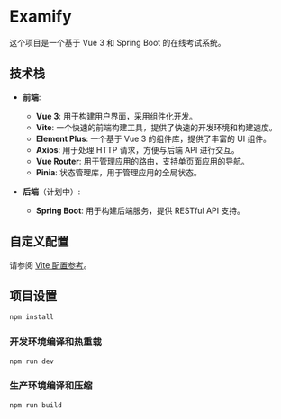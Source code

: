 # Examify

这个项目是一个基于 Vue 3 和 Spring Boot 的在线考试系统。

## 技术栈

- **前端**:
  - **Vue 3**: 用于构建用户界面，采用组件化开发。
  - **Vite**: 一个快速的前端构建工具，提供了快速的开发环境和构建速度。
  - **Element Plus**: 一个基于 Vue 3 的组件库，提供了丰富的 UI 组件。
  - **Axios**: 用于处理 HTTP 请求，方便与后端 API 进行交互。
  - **Vue Router**: 用于管理应用的路由，支持单页面应用的导航。
  - **Pinia**: 状态管理库，用于管理应用的全局状态。

- **后端**（计划中）:
  - **Spring Boot**: 用于构建后端服务，提供 RESTful API 支持。


## 自定义配置

请参阅 [Vite 配置参考](https://vite.dev/config/)。

## 项目设置

```sh
npm install
```

### 开发环境编译和热重载

```sh
npm run dev
```

### 生产环境编译和压缩

```sh
npm run build
```

